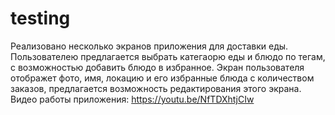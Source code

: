 # testing

Реализовано несколько экранов приложения для доставки еды.
Пользователею предлагается выбрать категаорю еды и блюдо по тегам, с возможностью добавить блюдо в избранное.
Экран пользователя отображет фото, имя, локацию и его избранные блюда с количеством заказов, предлагается возможность редактирования этого экрана.
Видео работы приложения:
https://youtu.be/NfTDXhtjCIw
